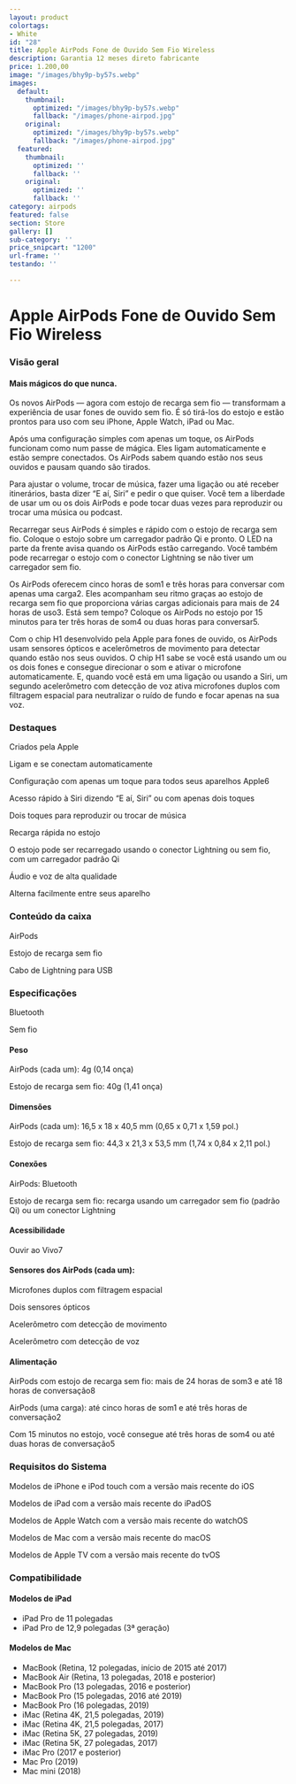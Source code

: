 ```yaml
---
layout: product
colortags:
- White
id: "28"
title: Apple AirPods Fone de Ouvido Sem Fio Wireless
description: Garantia 12 meses direto fabricante
price: 1.200,00
image: "/images/bhy9p-by57s.webp"
images:
  default:
    thumbnail:
      optimized: "/images/bhy9p-by57s.webp"
      fallback: "/images/phone-airpod.jpg"
    original:
      optimized: "/images/bhy9p-by57s.webp"
      fallback: "/images/phone-airpod.jpg"
  featured:
    thumbnail:
      optimized: ''
      fallback: ''
    original:
      optimized: ''
      fallback: ''
category: airpods
featured: false
section: Store
gallery: []
sub-category: ''
price_snipcart: "1200"
url-frame: ''
testando: ''

---
```

# Apple AirPods Fone de Ouvido Sem Fio Wireless

### Visão geral

#### Mais mágicos do que nunca.

Os novos AirPods — agora com estojo de recarga sem fio — transformam a experiência de usar fones de ouvido sem fio. É só tirá-los do estojo e estão prontos para uso com seu iPhone, Apple Watch, iPad ou Mac.

Após uma configuração simples com apenas um toque, os AirPods funcionam como num passe de mágica. Eles ligam automaticamente e estão sempre conectados. Os AirPods sabem quando estão nos seus ouvidos e pausam quando são tirados.

Para ajustar o volume, trocar de música, fazer uma ligação ou até receber itinerários, basta dizer “E aí, Siri” e pedir o que quiser. Você tem a liberdade de usar um ou os dois AirPods e pode tocar duas vezes para reproduzir ou trocar uma música ou podcast.

Recarregar seus AirPods é simples e rápido com o estojo de recarga sem fio. Coloque o estojo sobre um carregador padrão Qi e pronto. O LED na parte da frente avisa quando os AirPods estão carregando. Você também pode recarregar o estojo com o conector Lightning se não tiver um carregador sem fio.

Os AirPods oferecem cinco horas de som1 e três horas para conversar com apenas uma carga2. Eles acompanham seu ritmo graças ao estojo de recarga sem fio que proporciona várias cargas adicionais para mais de 24 horas de uso3. Está sem tempo? Coloque os AirPods no estojo por 15 minutos para ter três horas de som4 ou duas horas para conversar5.

Com o chip H1 desenvolvido pela Apple para fones de ouvido, os AirPods usam sensores ópticos e acelerômetros de movimento para detectar quando estão nos seus ouvidos. O chip H1 sabe se você está usando um ou os dois fones e consegue direcionar o som e ativar o microfone automaticamente. E, quando você está em uma ligação ou usando a Siri, um segundo acelerômetro com detecção de voz ativa microfones duplos com filtragem espacial para neutralizar o ruído de fundo e focar apenas na sua voz.

### Destaques

Criados pela Apple

Ligam e se conectam automaticamente

Configuração com apenas um toque para todos seus aparelhos Apple6

Acesso rápido à Siri dizendo “E aí, Siri” ou com apenas dois toques

Dois toques para reproduzir ou trocar de música

Recarga rápida no estojo

O estojo pode ser recarregado usando o conector Lightning ou sem fio, com um carregador padrão Qi

Áudio e voz de alta qualidade

Alterna facilmente entre seus aparelho

### Conteúdo da caixa

AirPods

Estojo de recarga sem fio

Cabo de Lightning para USB

### Especificações

Bluetooth

Sem fio

#### Peso

AirPods (cada um): 4g (0,14 onça)

Estojo de recarga sem fio: 40g (1,41 onça)

#### Dimensões

AirPods (cada um): 16,5 x 18 x 40,5 mm (0,65 x 0,71 x 1,59 pol.)

Estojo de recarga sem fio: 44,3 x 21,3 x 53,5 mm (1,74 x 0,84 x 2,11 pol.)

#### Conexões

AirPods: Bluetooth

Estojo de recarga sem fio: recarga usando um carregador sem fio (padrão Qi) ou um conector Lightning

#### Acessibilidade

Ouvir ao Vivo7

#### Sensores dos AirPods (cada um):

Microfones duplos com filtragem espacial

Dois sensores ópticos

Acelerômetro com detecção de movimento

Acelerômetro com detecção de voz

#### Alimentação

AirPods com estojo de recarga sem fio: mais de 24 horas de som3 e até 18 horas de conversação8

AirPods (uma carga): até cinco horas de som1 e até três horas de conversação2

Com 15 minutos no estojo, você consegue até três horas de som4 ou até duas horas de conversação5

### Requisitos do Sistema

Modelos de iPhone e iPod touch com a versão mais recente do iOS

Modelos de iPad com a versão mais recente do iPadOS

Modelos de Apple Watch com a versão mais recente do watchOS

Modelos de Mac com a versão mais recente do macOS

Modelos de Apple TV com a versão mais recente do tvOS

### Compatibilidade

#### Modelos de iPad

* iPad Pro de 11 polegadas
* iPad Pro de 12,9 polegadas (3ª geração)

#### Modelos de Mac

* MacBook (Retina, 12 polegadas, início de 2015 até 2017)
* MacBook Air (Retina, 13 polegadas, 2018 e posterior)
* MacBook Pro (13 polegadas, 2016 e posterior)
* MacBook Pro (15 polegadas, 2016 até 2019)
* MacBook Pro (16 polegadas, 2019)
* iMac (Retina 4K, 21,5 polegadas, 2019)
* iMac (Retina 4K, 21,5 polegadas, 2017)
* iMac (Retina 5K, 27 polegadas, 2019)
* iMac (Retina 5K, 27 polegadas, 2017)
* iMac Pro (2017 e posterior)
* Mac Pro (2019)
* Mac mini (2018)